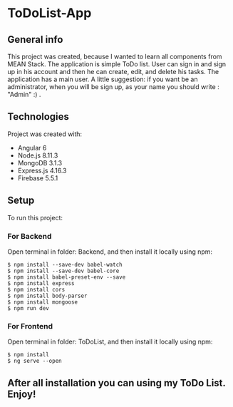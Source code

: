 # ToDoList-App

## General info

This project was created, because I wanted to learn all components from MEAN Stack. The application is simple ToDo list. User can sign in and sign up in his account and then he can create, edit, and delete his tasks. The application has a main user. A little suggestion: if you want be an administrator, when you will be sign up, as your name you should write : "Admin" :) . 

## Technologies

Project was created with:
* Angular 6
* Node.js 8.11.3
* MongoDB 3.1.3
* Express.js 4.16.3
* Firebase 5.5.1

## Setup

To run this project:

### For Backend

Open terminal in folder: Backend, and then install it locally using npm:

```
$ npm install --save-dev babel-watch
$ npm install --save-dev babel-core
$ npm install babel-preset-env --save
$ npm install express
$ npm install cors
$ npm install body-parser
$ npm install mongoose
$ npm run dev
```

### For Frontend

Open terminal in folder: ToDoList, and then install it locally using npm:

```
$ npm install 
$ ng serve --open
```
## After all installation you can using my ToDo List. Enjoy!
